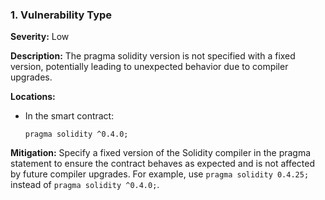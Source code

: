 ### 1. **Vulnerability Type**

**Severity:**
Low

**Description:**
The pragma solidity version is not specified with a fixed version, potentially leading to unexpected behavior due to compiler upgrades.

**Locations:**

- In the smart contract:
  ```solidity
  pragma solidity ^0.4.0;
  ```

**Mitigation:**
Specify a fixed version of the Solidity compiler in the pragma statement to ensure the contract behaves as expected and is not affected by future compiler upgrades. For example, use `pragma solidity 0.4.25;` instead of `pragma solidity ^0.4.0;`.